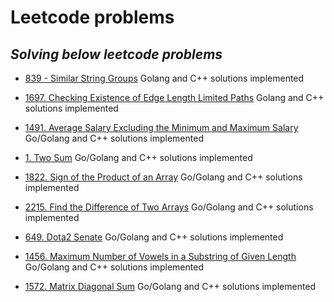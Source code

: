 # Leetcode problems
## _Solving below leetcode problems_
- [839 - Similar String Groups](https://leetcode.com/problems/similar-string-groups/description/) Golang and C++ solutions implemented

- [1697. Checking Existence of Edge Length Limited Paths](https://leetcode.com/problems/checking-existence-of-edge-length-limited-paths/) Golang and C++ solutions implemented

- [1491. Average Salary Excluding the Minimum and Maximum Salary](https://leetcode.com/problems/average-salary-excluding-the-minimum-and-maximum-salary/description/) Go/Golang and C++ solutions implemented

- [1. Two Sum](https://leetcode.com/problems/two-sum/) Go/Golang and C++ solutions implemented

- [1822. Sign of the Product of an Array](https://leetcode.com/problems/sign-of-the-product-of-an-array/description/) Go/Golang and C++ solutions implemented

- [2215. Find the Difference of Two Arrays](https://leetcode.com/problems/find-the-difference-of-two-arrays/) Go/Golang and C++ solutions implemented

- [649. Dota2 Senate](https://leetcode.com/problems/dota2-senate/description/) Go/Golang and C++ solutions implemented

- [1456. Maximum Number of Vowels in a Substring of Given Length](https://leetcode.com/problems/maximum-number-of-vowels-in-a-substring-of-given-length/description/) Go/Golang and C++ solutions implemented

- [1572. Matrix Diagonal Sum](https://leetcode.com/problems/matrix-diagonal-sum/description/) Go/Golang and C++ solutions implemented